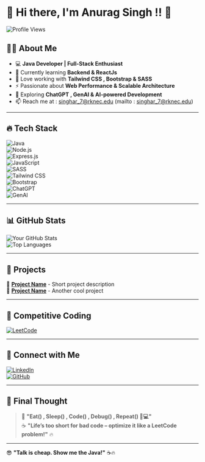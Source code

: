 # 🚀 Hi there, I'm Anurag Singh !! 👋  

![Profile Views](https://komarev.com/ghpvc/?username=yourusername&color=blue&style=flat)  

## 🧑‍💻 About Me  
- 💻 **Java Developer | Full-Stack Enthusiast**  
- 🌱 Currently learning **Backend & ReactJs**  
- 🎨 Love working with **Tailwind CSS , Bootstrap & SASS**  
- ⚡ Passionate about **Web Performance & Scalable Architecture**  
- 🤖 Exploring **ChatGPT , GenAI & AI-powered Development**  
- 📫 Reach me at : singhar_7@rknec.edu (mailto : singhar_7@rknec.edu)  

---

## 🔥 Tech Stack  
![Java](https://img.shields.io/badge/Java-ED8B00?style=for-the-badge&logo=java&logoColor=white)  
![Node.js](https://img.shields.io/badge/Node.js-339933?style=for-the-badge&logo=node.js&logoColor=white)  
![Express.js](https://img.shields.io/badge/Express.js-000000?style=for-the-badge&logo=express&logoColor=white)  
![JavaScript](https://img.shields.io/badge/JavaScript-F7DF1E?style=for-the-badge&logo=javascript&logoColor=black)  
![SASS](https://img.shields.io/badge/SASS-CC6699?style=for-the-badge&logo=sass&logoColor=white)  
![Tailwind CSS](https://img.shields.io/badge/Tailwind%20CSS-38B2AC?style=for-the-badge&logo=tailwind-css&logoColor=white)  
![Bootstrap](https://img.shields.io/badge/Bootstrap-7952B3?style=for-the-badge&logo=bootstrap&logoColor=white)  
![ChatGPT](https://img.shields.io/badge/ChatGPT-00A67E?style=for-the-badge&logo=openai&logoColor=white)  
![GenAI](https://img.shields.io/badge/Generative%20AI-FF9900?style=for-the-badge&logo=artificial-intelligence&logoColor=white)  

---

## 📊 GitHub Stats  
![Your GitHub Stats](https://github-readme-stats.vercel.app/api?username=yourusername&show_icons=true&theme=tokyonight)  
![Top Languages](https://github-readme-stats.vercel.app/api/top-langs/?username=yourusername&layout=compact&theme=tokyonight)  

---

## 📌 Projects  
🚀 **[Project Name](https://github.com/Anurag-Singh-RBU/project-link)** - Short project description  
🔹 **[Project Name](https://github.com/Anurag-Singh-RBU/project-link)** - Another cool project  

---

## 🎯 Competitive Coding  
[![LeetCode](https://img.shields.io/badge/LeetCode-FFA116?style=for-the-badge&logo=leetcode&logoColor=black)](https://leetcode.com/yourleetcodeprofile)  

---

## 🤝 Connect with Me  
[![LinkedIn](https://img.shields.io/badge/LinkedIn-0A66C2?style=for-the-badge&logo=linkedin&logoColor=white)](https://www.linkedin.com/in/yourprofile)  
[![GitHub](https://img.shields.io/badge/GitHub-181717?style=for-the-badge&logo=github&logoColor=white)](https://github.com/yourusername)  

---

## 🎯 **Final Thought**  
> 🚀 **"Eat() , Sleep() , Code() , Debug() , Repeat() 🔁💻"**  
> ☕ **"Life’s too short for bad code – optimize it like a LeetCode problem!"** 🔥 
---

😎 **"Talk is cheap. Show me the Java!"** ☕🔥  
